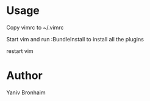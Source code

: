 # Usage
Copy vimrc to ~/.vimrc

Start vim and run
:BundleInstall
to install all the plugins

restart vim

# Author
Yaniv Bronhaim
